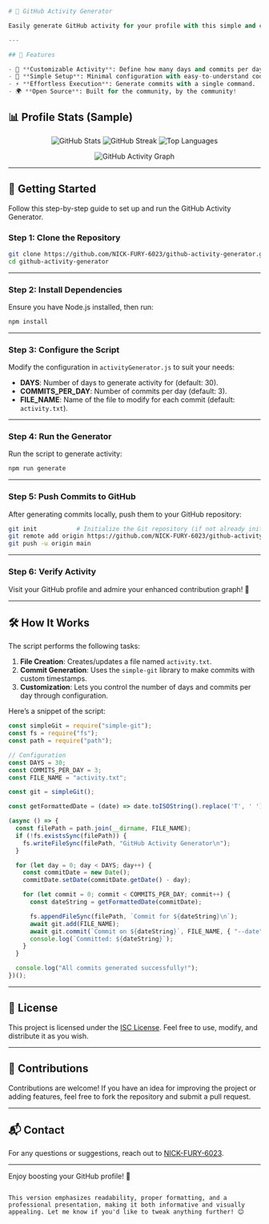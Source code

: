 ```py

# 🎨 GitHub Activity Generator

Easily generate GitHub activity for your profile with this simple and customizable Node.js script. Perfect for spicing up your GitHub contributions graph and showcasing consistent activity!

---

## 🌟 Features

- 📅 **Customizable Activity**: Define how many days and commits per day you want.
- 🔧 **Simple Setup**: Minimal configuration with easy-to-understand code.
- ⚡ **Effortless Execution**: Generate commits with a single command.
- 🌍 **Open Source**: Built for the community, by the community!

```

## 📊 Profile Stats (Sample)

<p align="center">
  <img src="https://github-readme-stats.vercel.app/api?username=nick-fury-6023&show_icons=true&theme=radical" alt="GitHub Stats">
  <img src="https://github-readme-streak-stats.herokuapp.com?user=nick-fury-6023&theme=radical" alt="GitHub Streak">
  <img src="https://github-readme-stats.vercel.app/api/top-langs/?username=nick-fury-6023&layout=compact&theme=radical" alt="Top Languages">
</p>

<p align="center">
  <img src="https://github-readme-activity-graph.vercel.app/graph?username=NICK-FURY-6023&bg_color=21232D&color=58A6FF&line=FE428E&point=E6E6E6&area=true&hide_border=true" alt="GitHub Activity Graph">
</p>

---

## 🚀 Getting Started

Follow this step-by-step guide to set up and run the GitHub Activity Generator.

### Step 1: Clone the Repository

```bash
git clone https://github.com/NICK-FURY-6023/github-activity-generator.git
cd github-activity-generator
```

---

### Step 2: Install Dependencies

Ensure you have Node.js installed, then run:

```bash
npm install
```

---

### Step 3: Configure the Script

Modify the configuration in `activityGenerator.js` to suit your needs:

- **DAYS**: Number of days to generate activity for (default: 30).
- **COMMITS_PER_DAY**: Number of commits per day (default: 3).
- **FILE_NAME**: Name of the file to modify for each commit (default: `activity.txt`).

---

### Step 4: Run the Generator

Run the script to generate activity:

```bash
npm run generate
```

---

### Step 5: Push Commits to GitHub

After generating commits locally, push them to your GitHub repository:

```bash
git init           # Initialize the Git repository (if not already initialized)
git remote add origin https://github.com/NICK-FURY-6023/github-activity-generator.git
git push -u origin main
```

---

### Step 6: Verify Activity

Visit your GitHub profile and admire your enhanced contribution graph! 🎉

---

## 🛠 How It Works

The script performs the following tasks:
1. **File Creation**: Creates/updates a file named `activity.txt`.
2. **Commit Generation**: Uses the `simple-git` library to make commits with custom timestamps.
3. **Customization**: Lets you control the number of days and commits per day through configuration.

Here’s a snippet of the script:

```javascript
const simpleGit = require("simple-git");
const fs = require("fs");
const path = require("path");

// Configuration
const DAYS = 30;
const COMMITS_PER_DAY = 3;
const FILE_NAME = "activity.txt";

const git = simpleGit();

const getFormattedDate = (date) => date.toISOString().replace('T', ' ').substring(0, 19);

(async () => {
  const filePath = path.join(__dirname, FILE_NAME);
  if (!fs.existsSync(filePath)) {
    fs.writeFileSync(filePath, "GitHub Activity Generator\n");
  }

  for (let day = 0; day < DAYS; day++) {
    const commitDate = new Date();
    commitDate.setDate(commitDate.getDate() - day);

    for (let commit = 0; commit < COMMITS_PER_DAY; commit++) {
      const dateString = getFormattedDate(commitDate);

      fs.appendFileSync(filePath, `Commit for ${dateString}\n`);
      await git.add(FILE_NAME);
      await git.commit(`Commit on ${dateString}`, FILE_NAME, { "--date": dateString });
      console.log(`Committed: ${dateString}`);
    }
  }

  console.log("All commits generated successfully!");
})();
```

---

## 📜 License

This project is licensed under the [ISC License](LICENSE). Feel free to use, modify, and distribute it as you wish.

---

## 🤝 Contributions

Contributions are welcome! If you have an idea for improving the project or adding features, feel free to fork the repository and submit a pull request.

---

## 📬 Contact

For any questions or suggestions, reach out to [NICK-FURY-6023](https://github.com/NICK-FURY-6023).

---

Enjoy boosting your GitHub profile! 🚀
```

This version emphasizes readability, proper formatting, and a professional presentation, making it both informative and visually appealing. Let me know if you'd like to tweak anything further! 😊 